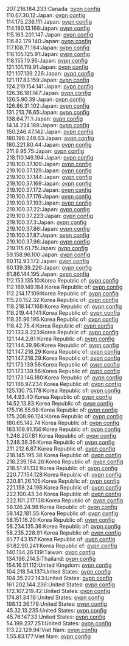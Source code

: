 207.216.184.233:Canada: [ovpn config](vpn/207_216_184_233.ovpn)  
110.67.30.12:Japan: [ovpn config](vpn/110_67_30_12.ovpn)  
114.175.236.111:Japan: [ovpn config](vpn/114_175_236_111.ovpn)  
114.180.13.168:Japan: [ovpn config](vpn/114_180_13_168.ovpn)  
115.163.201.147:Japan: [ovpn config](vpn/115_163_201_147.ovpn)  
116.82.179.140:Japan: [ovpn config](vpn/116_82_179_140.ovpn)  
117.108.71.184:Japan: [ovpn config](vpn/117_108_71_184.ovpn)  
118.105.125.91:Japan: [ovpn config](vpn/118_105_125_91.ovpn)  
118.155.10.95:Japan: [ovpn config](vpn/118_155_10_95.ovpn)  
121.101.119.91:Japan: [ovpn config](vpn/121_101_119_91.ovpn)  
121.107.139.226:Japan: [ovpn config](vpn/121_107_139_226.ovpn)  
121.117.83.159:Japan: [ovpn config](vpn/121_117_83_159.ovpn)  
124.219.154.141:Japan: [ovpn config](vpn/124_219_154_141.ovpn)  
126.36.181.147:Japan: [ovpn config](vpn/126_36_181_147.ovpn)  
126.5.90.39:Japan: [ovpn config](vpn/126_5_90_39.ovpn)  
126.86.31.102:Japan: [ovpn config](vpn/126_86_31_102.ovpn)  
131.213.76.65:Japan: [ovpn config](vpn/131_213_76_65.ovpn)  
138.64.71.1:Japan: [ovpn config](vpn/138_64_71_1.ovpn)  
14.14.224.188:Japan: [ovpn config](vpn/14_14_224_188.ovpn)  
150.246.47.142:Japan: [ovpn config](vpn/150_246_47_142.ovpn)  
180.196.248.63:Japan: [ovpn config](vpn/180_196_248_63.ovpn)  
180.221.80.44:Japan: [ovpn config](vpn/180_221_80_44.ovpn)  
211.9.95.75:Japan: [ovpn config](vpn/211_9_95_75.ovpn)  
218.110.149.194:Japan: [ovpn config](vpn/218_110_149_194.ovpn)  
219.100.37.109:Japan: [ovpn config](vpn/219_100_37_109.ovpn)  
219.100.37.129:Japan: [ovpn config](vpn/219_100_37_129.ovpn)  
219.100.37.144:Japan: [ovpn config](vpn/219_100_37_144.ovpn)  
219.100.37.169:Japan: [ovpn config](vpn/219_100_37_169.ovpn)  
219.100.37.172:Japan: [ovpn config](vpn/219_100_37_172.ovpn)  
219.100.37.176:Japan: [ovpn config](vpn/219_100_37_176.ovpn)  
219.100.37.193:Japan: [ovpn config](vpn/219_100_37_193.ovpn)  
219.100.37.22:Japan: [ovpn config](vpn/219_100_37_22.ovpn)  
219.100.37.223:Japan: [ovpn config](vpn/219_100_37_223.ovpn)  
219.100.37.3:Japan: [ovpn config](vpn/219_100_37_3.ovpn)  
219.100.37.86:Japan: [ovpn config](vpn/219_100_37_86.ovpn)  
219.100.37.87:Japan: [ovpn config](vpn/219_100_37_87.ovpn)  
219.100.37.96:Japan: [ovpn config](vpn/219_100_37_96.ovpn)  
219.115.61.75:Japan: [ovpn config](vpn/219_115_61_75.ovpn)  
59.158.96.100:Japan: [ovpn config](vpn/59_158_96_100.ovpn)  
60.112.93.172:Japan: [ovpn config](vpn/60_112_93_172.ovpn)  
60.139.39.226:Japan: [ovpn config](vpn/60_139_39_226.ovpn)  
61.86.144.195:Japan: [ovpn config](vpn/61_86_144_195.ovpn)  
112.153.135.10:Korea Republic of: [ovpn config](vpn/112_153_135_10.ovpn)  
112.169.149.184:Korea Republic of: [ovpn config](vpn/112_169_149_184.ovpn)  
112.214.17.109:Korea Republic of: [ovpn config](vpn/112_214_17_109.ovpn)  
115.20.152.32:Korea Republic of: [ovpn config](vpn/115_20_152_32.ovpn)  
118.218.147.168:Korea Republic of: [ovpn config](vpn/118_218_147_168.ovpn)  
118.219.44.141:Korea Republic of: [ovpn config](vpn/118_219_44_141.ovpn)  
118.35.96.195:Korea Republic of: [ovpn config](vpn/118_35_96_195.ovpn)  
118.42.75.4:Korea Republic of: [ovpn config](vpn/118_42_75_4.ovpn)  
121.133.8.223:Korea Republic of: [ovpn config](vpn/121_133_8_223.ovpn)  
121.144.2.81:Korea Republic of: [ovpn config](vpn/121_144_2_81.ovpn)  
121.144.39.96:Korea Republic of: [ovpn config](vpn/121_144_39_96.ovpn)  
121.147.218.29:Korea Republic of: [ovpn config](vpn/121_147_218_29.ovpn)  
121.147.218.29:Korea Republic of: [ovpn config](vpn/121_147_218_29.ovpn)  
121.173.139.56:Korea Republic of: [ovpn config](vpn/121_173_139_56.ovpn)  
121.173.139.56:Korea Republic of: [ovpn config](vpn/121_173_139_56.ovpn)  
121.173.146.180:Korea Republic of: [ovpn config](vpn/121_173_146_180.ovpn)  
121.186.97.234:Korea Republic of: [ovpn config](vpn/121_186_97_234.ovpn)  
125.130.75.178:Korea Republic of: [ovpn config](vpn/125_130_75_178.ovpn)  
14.4.93.40:Korea Republic of: [ovpn config](vpn/14_4_93_40.ovpn)  
14.52.13.83:Korea Republic of: [ovpn config](vpn/14_52_13_83.ovpn)  
175.116.55.98:Korea Republic of: [ovpn config](vpn/175_116_55_98.ovpn)  
175.208.96.124:Korea Republic of: [ovpn config](vpn/175_208_96_124.ovpn)  
180.65.142.74:Korea Republic of: [ovpn config](vpn/180_65_142_74.ovpn)  
183.108.91.156:Korea Republic of: [ovpn config](vpn/183_108_91_156.ovpn)  
1.248.207.81:Korea Republic of: [ovpn config](vpn/1_248_207_81.ovpn)  
1.248.38.36:Korea Republic of: [ovpn config](vpn/1_248_38_36.ovpn)  
211.212.6.87:Korea Republic of: [ovpn config](vpn/211_212_6_87.ovpn)  
218.145.195.38:Korea Republic of: [ovpn config](vpn/218_145_195_38.ovpn)  
218.239.184.26:Korea Republic of: [ovpn config](vpn/218_239_184_26.ovpn)  
218.51.91.132:Korea Republic of: [ovpn config](vpn/218_51_91_132.ovpn)  
220.77.154.128:Korea Republic of: [ovpn config](vpn/220_77_154_128.ovpn)  
220.81.26.105:Korea Republic of: [ovpn config](vpn/220_81_26_105.ovpn)  
221.158.24.198:Korea Republic of: [ovpn config](vpn/221_158_24_198.ovpn)  
222.100.43.34:Korea Republic of: [ovpn config](vpn/222_100_43_34.ovpn)  
222.101.217.138:Korea Republic of: [ovpn config](vpn/222_101_217_138.ovpn)  
58.126.24.98:Korea Republic of: [ovpn config](vpn/58_126_24_98.ovpn)  
58.142.181.55:Korea Republic of: [ovpn config](vpn/58_142_181_55.ovpn)  
58.151.16.20:Korea Republic of: [ovpn config](vpn/58_151_16_20.ovpn)  
58.234.135.36:Korea Republic of: [ovpn config](vpn/58_234_135_36.ovpn)  
58.235.228.91:Korea Republic of: [ovpn config](vpn/58_235_228_91.ovpn)  
61.77.43.157:Korea Republic of: [ovpn config](vpn/61_77_43_157.ovpn)  
61.82.90.241:Korea Republic of: [ovpn config](vpn/61_82_90_241.ovpn)  
140.134.26.139:Taiwan: [ovpn config](vpn/140_134_26_139.ovpn)  
134.196.214.5:Thailand: [ovpn config](vpn/134_196_214_5.ovpn)  
154.16.51.112:United Kingdom: [ovpn config](vpn/154_16_51_112.ovpn)  
104.218.54.137:United States: [ovpn config](vpn/104_218_54_137.ovpn)  
104.35.222.143:United States: [ovpn config](vpn/104_35_222_143.ovpn)  
161.202.144.236:United States: [ovpn config](vpn/161_202_144_236.ovpn)  
172.107.219.42:United States: [ovpn config](vpn/172_107_219_42.ovpn)  
174.81.34.16:United States: [ovpn config](vpn/174_81_34_16.ovpn)  
198.13.36.179:United States: [ovpn config](vpn/198_13_36_179.ovpn)  
45.32.13.235:United States: [ovpn config](vpn/45_32_13_235.ovpn)  
45.76.147.33:United States: [ovpn config](vpn/45_76_147_33.ovpn)  
54.199.237.251:United States: [ovpn config](vpn/54_199_237_251.ovpn)  
113.22.129.94:Viet Nam: [ovpn config](vpn/113_22_129_94.ovpn)  
1.55.83.177:Viet Nam: [ovpn config](vpn/1_55_83_177.ovpn)  

